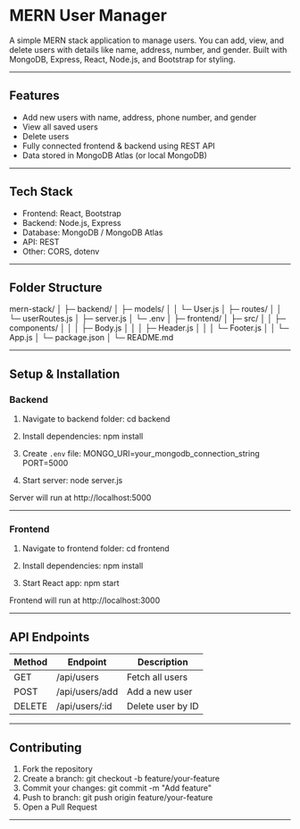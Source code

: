 # MERN User Manager

A simple MERN stack application to manage users.
You can add, view, and delete users with details like name, address, number, and gender.
Built with MongoDB, Express, React, Node.js, and Bootstrap for styling.

---

## Features

- Add new users with name, address, phone number, and gender
- View all saved users
- Delete users
- Fully connected frontend & backend using REST API
- Data stored in MongoDB Atlas (or local MongoDB)

---

## Tech Stack

- Frontend: React, Bootstrap
- Backend: Node.js, Express
- Database: MongoDB / MongoDB Atlas
- API: REST
- Other: CORS, dotenv

---

## Folder Structure

mern-stack/
│
├─ backend/
│   ├─ models/
│   │   └─ User.js
│   ├─ routes/
│   │   └─ userRoutes.js
│   ├─ server.js
│   └─ .env
│
├─ frontend/
│   ├─ src/
│   │   ├─ components/
│   │   │   ├─ Body.js
│   │   │   ├─ Header.js
│   │   │   └─ Footer.js
│   │   └─ App.js
│   └─ package.json
│
└─ README.md

---

## Setup & Installation

### Backend

1. Navigate to backend folder:
   cd backend

2. Install dependencies:
   npm install

3. Create `.env` file:
   MONGO_URI=your_mongodb_connection_string
   PORT=5000

4. Start server:
   node server.js

Server will run at http://localhost:5000

---

### Frontend

1. Navigate to frontend folder:
   cd frontend

2. Install dependencies:
   npm install

3. Start React app:
   npm start

Frontend will run at http://localhost:3000

---

## API Endpoints

| Method | Endpoint         | Description       |
|--------|----------------|------------------|
| GET    | /api/users     | Fetch all users  |
| POST   | /api/users/add | Add a new user   |
| DELETE | /api/users/:id | Delete user by ID|

---

## Contributing

1. Fork the repository
2. Create a branch: git checkout -b feature/your-feature
3. Commit your changes: git commit -m "Add feature"
4. Push to branch: git push origin feature/your-feature
5. Open a Pull Request

---



